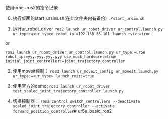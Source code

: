 使用ur5e+ros2的指令记录

0. 执行桌面的start_ursim.sh(在此文件夹内有备份)
`./start_ursim.sh`

1. 运行ur_robot_driver
`ros2 launch ur_robot_driver ur_control.launch.py ur_type:=<ur_type> robot_ip:=192.168.56.101 launch_rviz:=true`

or

```ros2 launch ur_robot_driver ur_control.launch.py ur_type:=ur5e robot_ip:=yyy.yyy.yyy.yyy use_mock_hardware:=true initial_joint_controller:=joint_trajectory_controller```

2. 使用moveit控制：
`ros2 launch ur_moveit_config ur_moveit.launch.py ur_type:=<ur_type> launch_rviz:=true`


3. 使用官方的demo:
`ros2 launch ur_robot_driver test_scaled_joint_trajectory_controller.launch.py`

4. 切换控制器：
`ros2 control switch_controllers --deactivate scaled_joint_trajectory_controller --activate forward_position_controller`# ur5e_basic_ros2
